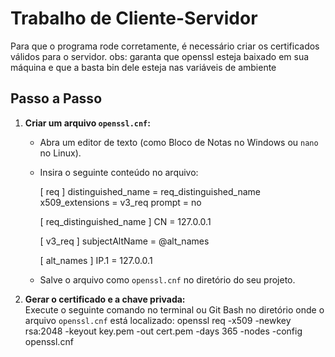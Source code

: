 # Trabalho de Cliente-Servidor

Para que o programa rode corretamente, é necessário criar os certificados válidos para o servidor.
obs: garanta que openssl esteja baixado em sua máquina e que a basta bin dele esteja nas variáveis de ambiente

## Passo a Passo

1. **Criar um arquivo `openssl.cnf`:**  
   - Abra um editor de texto (como Bloco de Notas no Windows ou `nano` no Linux).  
   - Insira o seguinte conteúdo no arquivo:

     [ req ]
     distinguished_name = req_distinguished_name
     x509_extensions = v3_req
     prompt = no

     [ req_distinguished_name ]
     CN = 127.0.0.1

     [ v3_req ]
     subjectAltName = @alt_names

     [ alt_names ]
     IP.1 = 127.0.0.1
   

   - Salve o arquivo como `openssl.cnf` no diretório do seu projeto.

2. **Gerar o certificado e a chave privada:**  
   Execute o seguinte comando no terminal ou Git Bash no diretório onde o arquivo `openssl.cnf` está localizado:
   openssl req -x509 -newkey rsa:2048 -keyout key.pem -out cert.pem -days 365 -nodes -config openssl.cnf
